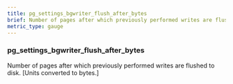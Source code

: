 ```yaml
---
title: pg_settings_bgwriter_flush_after_bytes
brief: Number of pages after which previously performed writes are flushed to disk. [Units converted to bytes.]
metric_type: gauge
---
```

### pg_settings_bgwriter_flush_after_bytes

Number of pages after which previously performed writes are flushed to disk. [Units converted to bytes.]